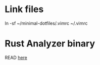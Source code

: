 # Link files

ln -sf ~/minimal-dotfiles/.vimrc ~/.vimrc

# Rust Analyzer binary

READ [here](https://rust-analyzer.github.io/book/rust_analyzer_binary.html)
